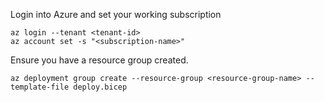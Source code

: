 Login into Azure and set your working subscription

```
az login --tenant <tenant-id>
az account set -s "<subscription-name>"
```

Ensure you have a resource group created.

```
az deployment group create --resource-group <resource-group-name> --template-file deploy.bicep
```
